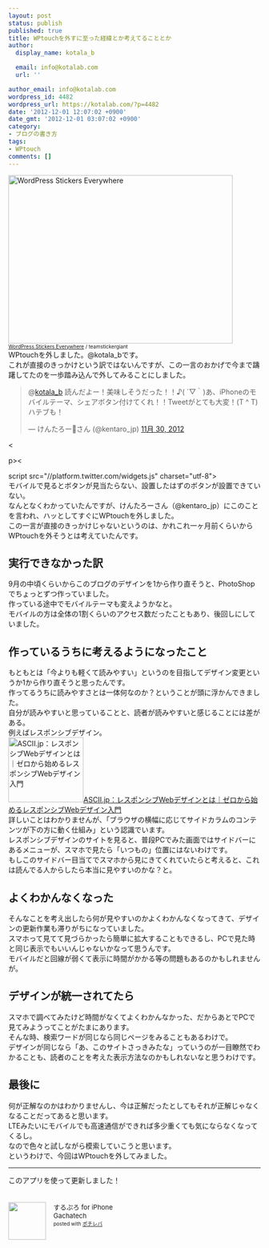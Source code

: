 ```yaml
---
layout: post
status: publish
published: true
title: WPtouchを外すに至った経緯とか考えてることとか
author:
  display_name: kotala_b

  email: info@kotalab.com
  url: ''

author_email: info@kotalab.com
wordpress_id: 4482
wordpress_url: https://kotalab.com/?p=4482
date: '2012-12-01 12:07:02 +0900'
date_gmt: '2012-12-01 03:07:02 +0900'
category:
- ブログの書き方
tags:
- WPtouch
comments: []
---
```

<p><a href="https://kotalab.com/wp-content/uploads/link_120708.jpg" target="_blank"><img src="https://kotalab.com/wp-content/uploads/link_120708.jpg" alt="WordPress Stickers Everywhere" title="link_120708" width="448" height="336" class="alignnone size-full wp-image-1330" /></a><br />
<span style="font-size:10px;"><a href="http://www.flickr.com/photos/stickergiant/3769771267/" target="_blank">WordPress Stickers Everywhere</a> / teamstickergiant</span><br />
WPtouchを外しました。@kotala_bです。<br />
これが直接のきっかけという訳ではないんですが、この一言のおかげで今まで躊躇してたのを一歩踏み込んで外してみることにしました。</p>
<blockquote class="twitter-tweet" data-in-reply-to="274364800178483200" lang="ja"><p>@<a href="https://twitter.com/kotala_b">kotala_b</a> 読んだよー！美味しそうだった！！♪( &acute;▽｀)あ、iPhoneのモバイルテーマ、シェアボタン付けてくれ！！Tweetがとても大変！(T ^ T)ハテブも！</p>
<p>&mdash; けんたろーさん (@kentaro_jp) <a href="https://twitter.com/kentaro_jp/status/274377421350895616" data-datetime="2012-11-30T05:00:49+00:00">11月 30, 2012</a></p></blockquote>
<p><</p>
<p>p><</p>
<p>script src="//platform.twitter.com/widgets.js" charset="utf-8"><br />
モバイルで見るとボタンが見当たらない、設置したはずのボタンが設置できていない。<br />
なんとなくわかっていたんですが、けんたろーさん（@kentaro_jp）にこのことを言われ、ハッとしてすぐにWPtouchを外しました。<br />
この一言が直接のきっかけじゃないというのは、かれこれ一ヶ月前くらいからWPtouchを外そうとは考えていたんです。<br />
<!--more--></p>
<h2>実行できなかった訳</h2>
<p>9月の中頃くらいからこのブログのデザインを1から作り直そうと、PhotoShopでちょっとずつ作っていました。<br />
作っている途中でモバイルテーマも変えようかなと。<br />
モバイルの方は全体の1割くらいのアクセス数だったこともあり、後回しにしていました。</p>
<h2>作っているうちに考えるようになったこと</h2>
<p>もともとは「今よりも軽くて読みやすい」というのを目指してデザイン変更というか1から作り直そうと思ったんです。<br />
作ってるうちに読みやすさとは一体何なのか？ということが頭に浮かんできました。<br />
自分が読みやすいと思っていることと、読者が読みやすいと感じることには差がある。<br />
例えばレスポンシブデザイン。<br />
<a href="http://ascii.jp/elem/000/000/697/697463/" target="_blank"><img class="alignleft" src="http://capture.heartrails.com/150x130?http://ascii.jp/elem/000/000/697/697463/" alt="ASCII.jp：レスポンシブWebデザインとは｜ゼロから始めるレスポンシブWebデザイン入門" width="150" height="130" /></a><a href="http://ascii.jp/elem/000/000/697/697463/" target="_blank">ASCII.jp：レスポンシブWebデザインとは｜ゼロから始めるレスポンシブWebデザイン入門</a><a href="http://b.hatena.ne.jp/entry/http://ascii.jp/elem/000/000/697/697463/" target="_blank"><img border="0" src="http://b.hatena.ne.jp/entry/image/http://ascii.jp/elem/000/000/697/697463/" alt="" /></a><br style="clear:both;" />詳しいことはわかりませんが、「ブラウザの横幅に応じてサイドカラムのコンテンツが下の方に動く仕組み」という認識でいます。<br />
レスポンシブデザインのサイトを見ると、普段PCでみた画面ではサイドバーにあるメニューが、スマホで見たら「いつもの」位置にはないわけです。<br />
もしこのサイドバー目当てでスマホから見にきてくれていたらと考えると、これは読んでる人からしたら本当に見やすいのかな？と。</p>
<h2>よくわかんなくなった</h2>
<p>そんなことを考え出したら何が見やすいのかよくわかんなくなってきて、デザインの更新作業も滞りがちになっていました。<br />
スマホって見てて見づらかったら簡単に拡大することもできるし、PCで見た時と同じ表示でもいいんじゃないかなって思うんです。<br />
モバイルだと回線が弱くて表示に時間がかかる等の問題もあるのかもしれませんが。</p>
<h2>デザインが統一されてたら</h2>
<p>スマホで調べてみたけど時間がなくてよくわかんなかった、だからあとでPCで見てみようってことがたまにあります。<br />
そんな時、検索ワードが同じなら同じページをみることもあるわけで。<br />
デザインが同じなら「あ、このサイトさっきみたな」っていうのが一目瞭然でわかることも、読者のことを考えた表示方法なのかもしれないなと思うわけです。</p>
<h2>最後に</h2>
<p>何が正解なのかはわかりませんし、今は正解だったとしてもそれが正解じゃなくなることだってあると思います。<br />
LTEみたいにモバイルでも高速通信ができれば多少重くても気にならなくなってくるし。<br />
なので色々と試しながら模索していこうと思います。<br />
というわけで、今回はWPtouchを外してみました。</p>
<hr>
<p>このアプリを使って更新しました！</p>
<div class="pochireba" style="text-align:left;font-size:small;padding:20px 0;/zoom: 1;overflow: hidden;"><span class="removed_link" title="http://click.linksynergy.com/fs-bin/click?id=d2yYUp776R4&amp;subid=&amp;offerid=94348.1&amp;type=3&amp;tmpid=3910&amp;RD_PARM1=http%253A%252F%252Fitunes.apple.com%252Fjp%252Fapp%252Fsurupuro-for-iphone%252Fid436676299%253Fmt%253D8%2526uo%253D4"><img src="http://a1.mzstatic.com/us/r1000/065/Purple/v4/4c/c6/a8/4cc6a855-cc5c-34ed-0436-36e219eafb81/mzl.xejvrijs.jpg" width="75" height="75" style="float:left;margin:0 15px 0 0;" class="pochi_img" ></span>
<div class="pochi_info" style="text-align:left;/zoom: 1;overflow: hidden;">
<div class="pochi_name"><span class="removed_link" title="http://click.linksynergy.com/fs-bin/click?id=d2yYUp776R4&amp;subid=&amp;offerid=94348.1&amp;type=3&amp;tmpid=3910&amp;RD_PARM1=http%253A%252F%252Fitunes.apple.com%252Fjp%252Fapp%252Fsurupuro-for-iphone%252Fid436676299%253Fmt%253D8%2526uo%253D4">するぷろ for iPhone</span></div>
<div class="pochi_seller"><span class="removed_link" title="http://click.linksynergy.com/fs-bin/click?id=d2yYUp776R4&amp;subid=&amp;offerid=94348.1&amp;type=3&amp;tmpid=3910&amp;RD_PARM1=http%253A%252F%252Fitunes.apple.com%252Fjp%252Fartist%252Fgachatech%252Fid358731102%253Fuo%253D4">Gachatech</span></div>
<div class="pochi_post" style="font-size:x-small;">posted with <a href="http://pochireba.com" target="_blank">ポチレバ</a></div>
</div>
<div class="pochireba-footer" style="clear: left"></div>
</div>
